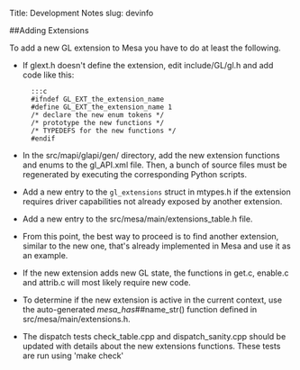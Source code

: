 Title: Development Notes
slug: devinfo

##Adding Extensions

To add a new GL extension to Mesa you have to do at least the following.

* If glext.h doesn't define the extension, edit include/GL/gl.h and add code like this:

        :::c
        #ifndef GL_EXT_the_extension_name
        #define GL_EXT_the_extension_name 1
        /* declare the new enum tokens */
        /* prototype the new functions */
        /* TYPEDEFS for the new functions */
        #endif

* In the src/mapi/glapi/gen/ directory, add the new extension functions and enums to the gl_API.xml file.
Then, a bunch of source files must be regenerated by executing the corresponding Python scripts.

* Add a new entry to the <code>gl_extensions</code> struct in mtypes.h if the extension requires driver 
capabilities not already exposed by another extension.

* Add a new entry to the src/mesa/main/extensions_table.h file.

* From this point, the best way to proceed is to find another extension,
similar to the new one, that's already implemented in Mesa and use it as an example.

* If the new extension adds new GL state, the functions in get.c, enable.c
and attrib.c will most likely require new code.

* To determine if the new extension is active in the current context,
use the auto-generated _mesa_has_##name_str() function defined in src/mesa/main/extensions.h.

* The dispatch tests check_table.cpp and dispatch_sanity.cpp
should be updated with details about the new extensions functions.
These tests are run using 'make check'
